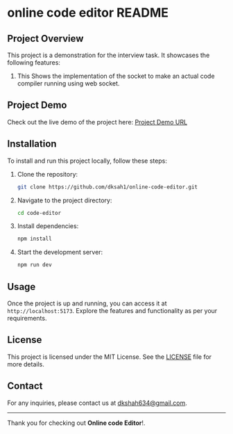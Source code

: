 # online code editor README

## Project Overview

This project is a demonstration for the interview task. It showcases the following features:

1. This Shows the implementation of the socket to make an actual code compiler running using web socket.

## Project Demo

Check out the live demo of the project here: [Project Demo URL](https://skilleditor.netlify.app/)

## Installation

To install and run this project locally, follow these steps:

1. Clone the repository:
   ```bash
   git clone https://github.com/dksah1/online-code-editor.git
   ```
2. Navigate to the project directory:
   ```bash
   cd code-editor
   ```
3. Install dependencies:
   ```bash
   npm install
   ```
4. Start the development server:
   ```bash
   npm run dev
   ```

## Usage

Once the project is up and running, you can access it at `http://localhost:5173`. Explore the features and functionality as per your requirements.

## License

This project is licensed under the MIT License. See the [LICENSE](LICENSE) file for more details.

## Contact

For any inquiries, please contact us at [dkshah634@gmail.com](mailto:dkshah634@gmail.com).

---

Thank you for checking out **Online code Editor**!.
